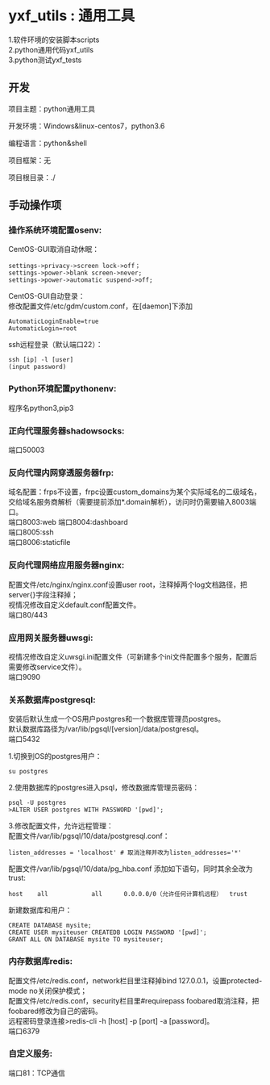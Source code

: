 yxf_utils : 通用工具
=========================================================

1.软件环境的安装脚本scripts  
2.python通用代码yxf_utils  
3.python测试yxf_tests  

## 开发

项目主题：python通用工具

开发环境：Windows&linux-centos7，python3.6

编程语言：python&shell

项目框架：无

项目根目录：./

## 手动操作项

### 操作系统环境配置osenv:
CentOS-GUI取消自动休眠：  

	settings->privacy->screen lock->off；
	settings->power->blank screen->never;
	settings->power->automatic suspend->off;  

CentOS-GUI自动登录：  
修改配置文件/etc/gdm/custom.conf，在[daemon]下添加  

	AutomaticLoginEnable=true
	AutomaticLogin=root

ssh远程登录（默认端口22）：  

	ssh [ip] -l [user]
	(input password)

### Python环境配置pythonenv:
程序名python3,pip3  

### 正向代理服务器shadowsocks: 
端口50003  

### 反向代理内网穿透服务器frp:
域名配置：frps不设置，frpc设置custom_domains为某个实际域名的二级域名，交给域名服务商解析（需要提前添加*.domain解析），访问时仍需要输入8003端口。  
端口8003:web
端口8004:dashboard  
端口8005:ssh  
端口8006:staticfile   

### 反向代理网络应用服务器nginx:
配置文件/etc/nginx/nginx.conf设置user root，注释掉两个log文档路径，把server{}字段注释掉；  
视情况修改自定义default.conf配置文件。  
端口80/443  

### 应用网关服务器uwsgi:
视情况修改自定义uwsgi.ini配置文件（可新建多个ini文件配置多个服务，配置后需要修改service文件）。  
端口9090  

### 关系数据库postgresql:
安装后默认生成一个OS用户postgres和一个数据库管理员postgres。  
默认数据库路径为/var/lib/pgsql/[version]/data/postgresql。  
端口5432  

1.切换到OS的postgres用户：   
 
	su postgres  
	
2.使用数据库的postgres进入psql，修改数据库管理员密码：  

	psql -U postgres  
	>ALTER USER postgres WITH PASSWORD '[pwd]';  

3.修改配置文件，允许远程管理：  
配置文件/var/lib/pgsql/10/data/postgresql.conf：   
 
	listen_addresses = 'localhost' # 取消注释并改为listen_addresses='*'   
	
配置文件/var/lib/pgsql/10/data/pg_hba.conf 添加如下语句，同时其余全改为trust:  

	host    all            all      0.0.0.0/0（允许任何计算机远程）  trust  

新建数据库和用户：  

	CREATE DATABASE mysite;  
	CREATE USER mysiteuser CREATEDB LOGIN PASSWORD '[pwd]';  
	GRANT ALL ON DATABASE mysite TO mysiteuser;  

### 内存数据库redis:	
配置文件/etc/redis.conf，network栏目里注释掉bind 127.0.0.1，设置protected-mode no关闭保护模式；  
配置文件/etc/redis.conf，security栏目里#requirepass foobared取消注释，把foobared修改为自己的密码。  
远程密码登录连接>redis-cli -h [host] -p [port] -a [password]。  
端口6379  

### 自定义服务:
端口81：TCP通信  